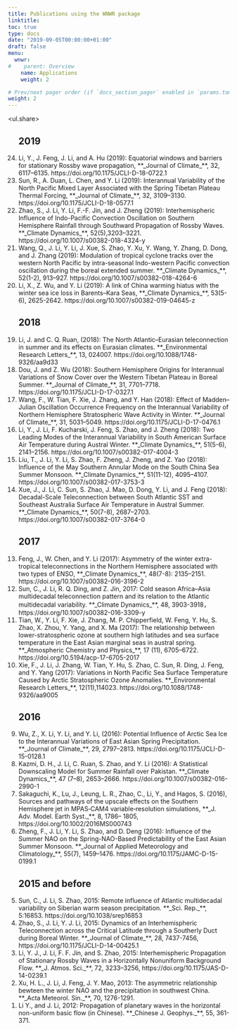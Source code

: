 ```yaml
---
title: Publications using the WNWR package
linktitle: 
toc: true
type: docs
date: "2019-09-05T00:00:00+01:00"
draft: false
menu:
  wnwr:
#    parent: Overview
    name: Applications
    weight: 2

# Prev/next pager order (if `docs_section_pager` enabled in `params.toml`)
weight: 2
---
```




<ul.share>
<ol reversed>

## 2019

<li>Li, Y., J. Feng, J. Li, and A. Hu (2019): Equatorial windows and barriers for stationary Rossby wave propagation, **_Journal of Climate_**, 32, 6117–6135. https://doi.org/10.1175/JCLI-D-18-0722.1
</li>
<li>Sun, R., A. Duan, L. Chen, and Y. Li (2019): Interannual Variability of the North Pacific Mixed Layer Associated with the Spring Tibetan Plateau Thermal Forcing, **_Journal of Climate_**, 32, 3109–3130. https://doi.org/10.1175/JCLI-D-18-0577.1
</li>
<li>Zhao, S., J. Li, Y. Li, F.-F. Jin, and J. Zheng (2019): Interhemispheric Influence of Indo-Pacific Convection Oscillation on Southern Hemisphere Rainfall through Southward Propagation of Rossby Waves. **_Climate Dynamics_**, 52(5),3203–3221. https://doi.org/10.1007/s00382-018-4324-y
</li>
<li>Wang, Q., J. Li, Y. Li, J. Xue, S. Zhao, Y. Xu, Y. Wang, Y. Zhang, D. Dong, and J. Zhang (2019): Modulation of tropical cyclone tracks over the western North Pacific by intra-seasonal Indo-western Pacific convection oscillation during the boreal extended summer. **_Climate Dynamics_**, 52(1-2), 913–927. https://doi.org/10.1007/s00382-018-4264-6
</li>
<li>Li, X., Z. Wu, and Y. Li (2019): A link of China warming hiatus with the winter sea ice loss in Barents–Kara Seas, **_Climate Dynamics_**, 53(5-6), 2625-2642. https://doi.org/10.1007/s00382-019-04645-z
</li>

## 2018

<li>Li, J. and C. Q. Ruan, (2018): The North Atlantic–Eurasian teleconnection in summer and its effects on Eurasian climates. **_Environmental Research Letters_**, 13, 024007. https://doi.org/10.1088/1748-9326/aa9d33
</li>
<li>Dou, J. and Z. Wu (2018): Southern Hemisphere Origins for Interannual Variations of Snow Cover over the Western Tibetan Plateau in Boreal Summer. **_Journal of Climate_**, 31, 7701–7718. https://doi.org/10.1175/JCLI-D-17-0327.1
</li>
<li>Wang, F., W. Tian, F. Xie, J. Zhang, and Y. Han (2018): Effect of Madden–Julian Oscillation Occurrence Frequency on the Interannual Variability of Northern Hemisphere Stratospheric Wave Activity in Winter.  **_Journal of Climate_**, 31, 5031–5049. https://doi.org/10.1175/JCLI-D-17-0476.1
</li>
<li>Li, Y., J. Li, F. Kucharski, J. Feng, S. Zhao, and J. Zheng (2018): Two Leading Modes of the Interannual Variability in South American Surface Air Temperature during Austral Winter. **_Climate Dynamics_**, 51(5-6), 2141–2156. https://doi.org/10.1007/s00382-017-4004-3
</li>
<li>Liu, T., J. Li, Y. Li, S. Zhao, F. Zheng, J. Zheng, and Z. Yao (2018): Influence of the May Southern Annular Mode on the South China Sea Summer Monsoon. **_Climate Dynamics_**, 51(11-12), 4095–4107. https://doi.org/10.1007/s00382-017-3753-3
</li>
<li>Xue, J., J. Li, C. Sun, S. Zhao, J. Mao, D. Dong, Y. Li, and J. Feng (2018): Decadal-Scale Teleconnection between South Atlantic SST and Southeast Australia Surface Air Temperature in Austral Summer. **_Climate Dynamics_**, 50(7-8), 2687–2703. https://doi.org/10.1007/s00382-017-3764-0
</li>

## 2017
<li> Feng, J., W. Chen, and Y. Li (2017): Asymmetry of the winter extra-tropical teleconnections in the Northern Hemisphere associated with two types of ENSO, **_Climate Dynamics_**, 48(7-8): 2135–2151. https://doi.org/10.1007/s00382-016-3196-2
</li>
<li>Sun, C., J. Li, R. Q. Ding, and Z. Jin, 2017: Cold season Africa–Asia multidecadal teleconnection pattern and its relation to the Atlantic multidecadal variability. **_Climate Dynamics_**, 48, 3903-3918，https://doi.org/10.1007/s00382-016-3309-y
</li>
<li>Tian, W., Y. Li, F. Xie, J. Zhang, M. P. Chipperfield, W. Feng, Y. Hu, S. Zhao, X. Zhou, Y. Yang, and X. Ma (2017): The relationship between lower-stratospheric ozone at southern high latitudes and sea surface temperature in the East Asian marginal seas in austral spring. **_Atmospheric Chemistry and Physics_**, 17 (11), 6705–6722. https://doi.org/10.5194/acp-17-6705-2017
</li>
<li>Xie, F., J. Li, J. Zhang, W. Tian, Y. Hu, S. Zhao, C. Sun, R. Ding, J. Feng, and Y. Yang (2017): Variations in North Pacific Sea Surface Temperature Caused by Arctic Stratospheric Ozone Anomalies. **_Environmental Research Letters_**, 12(11),114023. https://doi.org/10.1088/1748-9326/aa9005
</li>

## 2016
<li>Wu, Z., X. Li, Y. Li, and Y. Li, (2016): Potential Influence of Arctic Sea Ice to the Interannual Variations of East Asian Spring Precipitation. **_Journal of Climate_**, 29, 2797–2813. https://doi.org/10.1175/JCLI-D-15-0128.1
</li>
<li>Kazmi, D. H., J. Li, C. Ruan, S. Zhao, and Y. Li (2016): A Statistical Downscaling Model for Summer Rainfall over Pakistan. **_Climate Dynamics_**, 47 (7–8), 2653–2666. https://doi.org/10.1007/s00382-016-2990-1
</li>
 <li>Sakaguchi, K., Lu, J., Leung, L. R., Zhao, C., Li, Y., and Hagos, S. (2016), Sources and pathways of the upscale effects on the Southern Hemisphere jet in MPAS‐CAM4 variable‐resolution simulations, **_J. Adv. Model. Earth Syst._**, 8, 1786– 1805, https://doi.org/10.1002/2016MS000743
 </li>
<li>Zheng, F., J. Li, Y. Li, S. Zhao, and D. Deng (2016): Influence of the Summer NAO on the Spring-NAO-Based Predictability of the East Asian Summer Monsoon. **_Journal of Applied Meteorology and Climatology_**, 55(7), 1459–1476. https://doi.org/10.1175/JAMC-D-15-0199.1
</li>

## 2015 and before

<li>Sun, C., J. Li, S. Zhao, 2015: Remote influence of Atlantic multidecadal variability on Siberian warm season precipitation. **_Sci. Rep._**, 5:16853. https://doi.org/10.1038/srep16853
</li>
<li>Zhao, S., J. Li, Y. J. Li, 2015: Dynamics of an Interhemispheric Teleconnection across the Critical Latitude through a Southerly Duct during Boreal Winter. **_Journal of Climate_**, 28, 7437-7456, https://doi.org/10.1175/JCLI-D-14-00425.1
</li>
<li>Li, Y. J., J. Li, F. F. Jin, and S. Zhao, 2015: Interhemispheric Propagation of Stationary Rossby Waves in a Horizontally Nonuniform Background Flow. **_J. Atmos. Sci._**, 72, 3233–3256, https://doi.org/10.1175/JAS-D-14-0239.1
</li>
<li>Xu, H. L., J. Li, J. Feng, J. Y. Mao, 2013: The asymmetric relationship bewteen the winter NAO and the precipitation in southwest China. **_Acta Meteorol. Sin._**, 70, 1276-1291.
</li>
<li>Li Y., and J. Li, 2012: Propagation of planetary waves in the horizontal non-uniform basic flow (in Chinese). **_Chinese J. Geophys._**, 55, 361-371.
</li>

</ol>
</ul.share>
